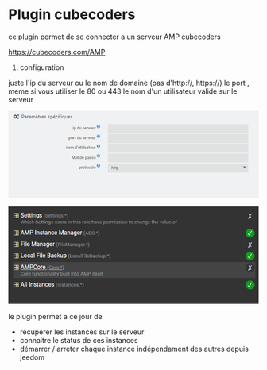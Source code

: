 # Plugin cubecoders

ce plugin permet de se connecter a un serveur AMP cubecoders

https://cubecoders.com/AMP

1) configuration

juste l'ip du serveur ou le nom de domaine (pas d'http://, https://)
le port , meme si vous utiliser le 80 ou 443
le nom d'un utilisateur valide sur le serveur

![Configuration de l'objet](capture/configObjet.PNG)

![Droits mcmyadmin](capture/droitsAMP.PNG)


le plugin permet a ce jour de
- recuperer les instances sur le serveur
- connaitre le status de ces instances
- démarrer / arreter chaque instance indépendament des autres depuis jeedom
